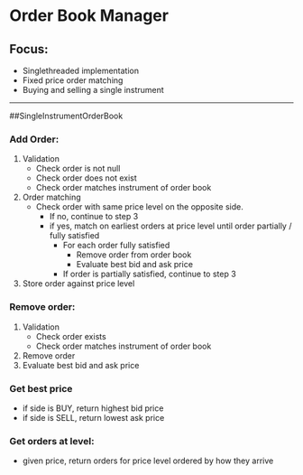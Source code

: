 # Order Book Manager

## Focus:
- Singlethreaded implementation
- Fixed price order matching
- Buying and selling a single instrument

---

##SingleInstrumentOrderBook

### Add Order:
1. Validation
    - Check order is not null
    - Check order does not exist
    - Check order matches instrument of order book
2. Order matching
    - Check order with same price level on the opposite side.
        - If no, continue to step 3
        - if yes, match on earliest orders at price level until order partially / fully satisfied
            - For each order fully satisfied
                - Remove order from order book
                - Evaluate best bid and ask price
            - If order is partially satisfied, continue to step 3
3. Store order against price level

### Remove order:
1. Validation
    - Check order exists
    - Check order matches instrument of order book
2. Remove order
3. Evaluate best bid and ask price

### Get best price
- if side is BUY, return highest bid price
- if side is SELL, return lowest ask price

### Get orders at level:
- given price, return orders for price level ordered by how they arrive
